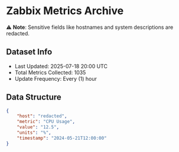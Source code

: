 # Zabbix Metrics Archive

⚠️ **Note**: Sensitive fields like hostnames and system descriptions are redacted.

## Dataset Info
- Last Updated: 2025-07-18 20:00 UTC
- Total Metrics Collected: 1035
- Update Frequency: Every (1) hour

## Data Structure
```json
{
    "host": "redacted",
    "metric": "CPU Usage",
    "value": "12.5",
    "units": "%",
    "timestamp": "2024-05-21T12:00:00"
}
```
